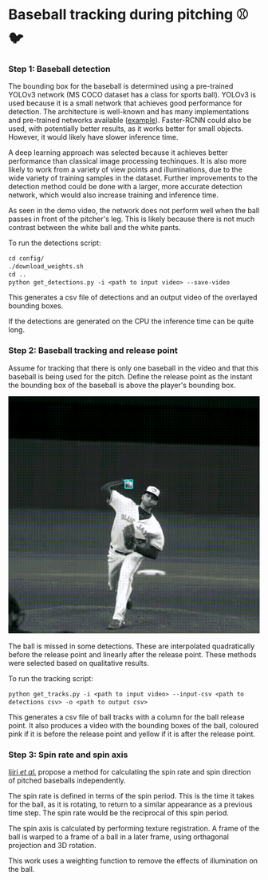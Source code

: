 # Baseball tracking during pitching ⚾️🐦

### Step 1: Baseball detection

The bounding box for the baseball is determined using a pre-trained YOLOv3 network (MS COCO dataset has a class for sports ball).
YOLOv3 is used because it is a small network that achieves good performance for detection.
The architecture is well-known and has many implementations and pre-trained networks available ([example](https://github.com/cfotache/pytorch_objectdetecttrack)).
Faster-RCNN could also be used, with potentially better results, as it works better for small objects.
However, it would likely have slower inference time.

A deep learning approach was selected because it achieves better performance than classical image processing techinques. It is also more likely to work from a variety of view points and illuminations, due to the wide variety of training samples in the dataset. Further improvements to the detection method could be done with a larger, more accurate detection network, which would also increase training and inference time. 

As seen in the demo video, the network does not perform well when the ball passes in front of the pitcher's leg. This is likely because there is not much contrast between the white ball and the white pants.

To run the detections script:

```
cd config/
./download_weights.sh
cd ..
python get_detections.py -i <path to input video> --save-video
```

This generates a csv file of detections and an output video of the overlayed bounding boxes.

If the detections are generated on the CPU the inference time can be quite long.

### Step 2: Baseball tracking and release point

Assume for tracking that there is only one baseball in the video and that this baseball is being used for the pitch.
Define the release point as the instant the bounding box of the baseball is above the player's bounding box.

![release point](img/release_point.gif)

The ball is missed in some detections. These are interpolated quadratically before the release point and linearly after the release point. These methods were selected based on qualitative results.

To run the tracking script:

```
python get_tracks.py -i <path to input video> --input-csv <path to detections csv> -o <path to output csv>
```

This generates a csv file of ball tracks with a column for the ball release point.
It also produces a video with the bounding boxes of the ball, coloured pink if it is before the release point and yellow if it is after the release point.

### Step 3: Spin rate and spin axis

[Ijiri *et al.*](http://www.sic.shibaura-it.ac.jp/~ijiri/files/ijiri_spinEstimation_SIVP2017.pdf) propose a method for calculating the spin rate and spin direction of pitched baseballs independently.

The spin rate is defined in terms of the spin period. This is the time it takes for the ball, as it is rotating, to return to a similar appearance as a previous time step. The spin rate would be the reciprocal of this spin period.

The spin axis is calculated by performing texture registration. A frame of the ball is warped to a frame of a ball in a later frame, using orthagonal projection and 3D rotation.

This work uses a weighting function to remove the effects of illumination on the ball.
